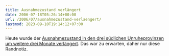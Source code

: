 ```yaml
---
title: Ausnahmezustand verlängert
date: 2006-07-18T05:26:14+00:00
url: /2006/07/ausnahmezustand-verlaengert/
lastmod: 2023-09-10T19:14:12+07:00
---
```

Heute wurde der [Ausnahmezustand in den drei südlichen Unruheprovinzen um weitere drei Monate verlängert][1]. Das war zu erwarten, daher nur diese Randnotiz.

 [1]: http://www.nationmultimedia.com/breakingnews/read.php?newsid=30009004
